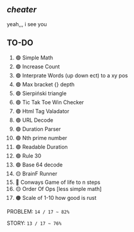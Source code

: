 ## *cheater*

yeah,,, i see you

## TO-DO

1. 🟢 Simple Math
1. 🟢 Increase Count
1. 🟢 Interprate Words (up down ect) to a xy pos
1. 🟢 Max bracket {} depth
1. 🟢 Sierpiński triangle
1. 🟢 Tic Tak Toe Win Checker
1. 🟢 Html Tag Valadator
1. 🟢 URL Decode
1. 🟢 Duration Parser
1. 🟢 Nth prime number
1. 🟢 Readable Duration
1. 🟢 Rule 30
1. 🟢 Base 64 decode
1. 🟡 BrainF Runner
1. 🔴 Conways Game of life to n steps
1. 🟡 Order Of Ops [less simple math]
1. 🟠 Scale of 1-10 how good is rust

PROBLEM: `14 / 17 ~ 82%`

STORY: `13 / 17 ~ 76%`